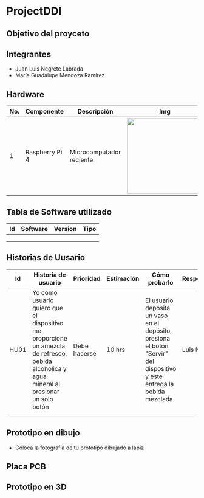 # ProjectDDI
## Objetivo del proyceto

## Integrantes
- Juan Luis Negrete Labrada
- María Guadalupe Mendoza Ramírez

## Hardware 
| No. | Componente | Descripción | Img | Costo | Cantidad |
|-----|------------|-------------|-----|-------|----------|
|1|Raspberry Pi 4| Microcomputador reciente |<img src="https://github.com/maramendoza692/ProjectDDI/assets/90641538/aaeeb58b-1a7e-4871-99fc-630b43401b6d" width= "200px"/> |$2500.00 | 1 |

## Tabla de Software utilizado
| Id | Software | Version | Tipo |
|----|----------|---------|------|
|    |          |         |      |
|    |          |         |      |
|    |          |         |      |

## Historias de Uusario
| Id | Historia de usuario | Prioridad | Estimación | Cómo probarlo | Responsable |
|----|---------------------|-----------|------------|---------------|-------------|
|HU01| Yo como usuario quiero que el dispositivo me proporcione un amezcla de refresco, bebida alcoholica y agua mineral al presionar un solo botón | Debe hacerse | 10 hrs | El usuario deposita un vaso en el depósito, presiona el botón "Servir" del dispositivo y este entrega la bebida mezclada| Luis Negrete |
|    |                     |           |            |               |             |
|    |                     |           |            |               |             |

## Prototipo en dibujo
- Coloca la fotografia de tu prototipo dibujado a lapiz

## Placa PCB

## Prototipo en 3D
